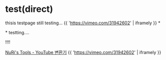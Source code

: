 # test\(direct\)

thisis testpage still testing... {{ 'https://vimeo.com/31942602' \| iframely }} \*

 \* testting....

!!!!

[NuRi's Tools - YouTube 변환기](https://nuridol.net/ut_convert.html) {{ 'https://vimeo.com/31942602' \| iframely }}

